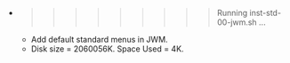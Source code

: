 * >>>>>>>>> Running inst-std-00-jwm.sh ...
  * Add default standard menus in JWM.
  * Disk size = 2060056K. Space Used = 4K.
